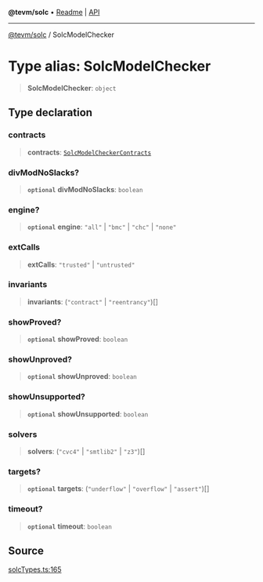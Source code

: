 **@tevm/solc** • [Readme](../README.md) \| [API](../globals.md)

***

[@tevm/solc](../README.md) / SolcModelChecker

# Type alias: SolcModelChecker

> **SolcModelChecker**: `object`

## Type declaration

### contracts

> **contracts**: [`SolcModelCheckerContracts`](SolcModelCheckerContracts.md)

### divModNoSlacks?

> **`optional`** **divModNoSlacks**: `boolean`

### engine?

> **`optional`** **engine**: `"all"` \| `"bmc"` \| `"chc"` \| `"none"`

### extCalls

> **extCalls**: `"trusted"` \| `"untrusted"`

### invariants

> **invariants**: (`"contract"` \| `"reentrancy"`)[]

### showProved?

> **`optional`** **showProved**: `boolean`

### showUnproved?

> **`optional`** **showUnproved**: `boolean`

### showUnsupported?

> **`optional`** **showUnsupported**: `boolean`

### solvers

> **solvers**: (`"cvc4"` \| `"smtlib2"` \| `"z3"`)[]

### targets?

> **`optional`** **targets**: (`"underflow"` \| `"overflow"` \| `"assert"`)[]

### timeout?

> **`optional`** **timeout**: `boolean`

## Source

[solcTypes.ts:165](https://github.com/evmts/tevm-monorepo/blob/main/bundler-packages/solc/src/solcTypes.ts#L165)
